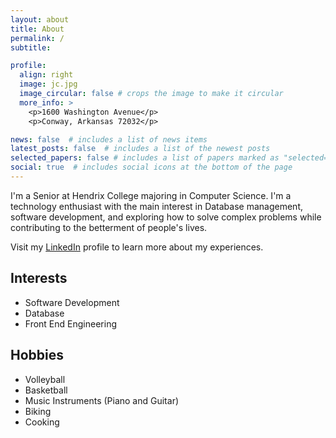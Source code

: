 ```yaml
---
layout: about
title: About
permalink: /
subtitle: 

profile:
  align: right
  image: jc.jpg
  image_circular: false # crops the image to make it circular
  more_info: >
    <p>1600 Washington Avenue</p>
    <p>Conway, Arkansas 72032</p>

news: false  # includes a list of news items
latest_posts: false  # includes a list of the newest posts
selected_papers: false # includes a list of papers marked as "selected={true}"
social: true  # includes social icons at the bottom of the page
---
```


I'm a Senior at Hendrix College majoring in Computer Science. 
I'm a technology enthusiast with the main interest in Database management, software development, and exploring how to solve complex problems while contributing to the betterment of people's lives.

Visit my [LinkedIn](https://www.linkedin.com/in/jean-claude-ntambara-076651142/) profile to learn more about my experiences. 

## Interests

* Software Development
* Database
* Front End Engineering

## Hobbies

* Volleyball
* Basketball
* Music Instruments (Piano and Guitar)
* Biking
* Cooking